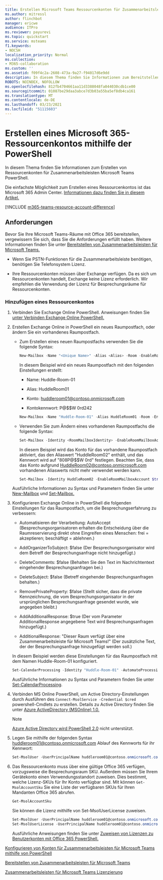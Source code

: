 ```yaml
---
title: Erstellen Microsoft Teams Ressourcenkonten für Zusammenarbeitsleisten für Microsoft Teams mithilfe von PowerShell
ms.author: mitressl
author: flinchbot
manager: ericwe
audience: ITPro
ms.reviewer: payurevi
ms.topic: quickstart
ms.service: msteams
f1.keywords:
- NOCSH
localization_priority: Normal
ms.collection:
- M365-collaboration
ms.custom: ''
ms.assetid: f09f4c2a-2608-473a-9a27-f94017d6e9dd
description: In diesem Thema finden Sie Informationen zum Bereitstellen von Zusammenarbeitsbalken für Microsoft Teams.
ROBOTS: NOINDEX, NOFOLLOW
ms.openlocfilehash: 812fb4704661aa11d3388048fa044030cdb1ce00
ms.sourcegitcommit: 01087be29daa3abce7d3b03a55ba5ef8db4ca161
ms.translationtype: MT
ms.contentlocale: de-DE
ms.lasthandoff: 03/23/2021
ms.locfileid: "51115603"
---
```

# <a name="create-a-microsoft-365-resource-account-using-the-powershell"></a>Erstellen eines Microsoft 365-Ressourcenkontos mithilfe der PowerShell

In diesem Thema finden Sie Informationen zum Erstellen von Ressourcenkonten für Zusammenarbeitsleisten Microsoft Teams PowerShell.

Die einfachste Möglichkeit zum Erstellen eines Ressourcenkontos ist das Microsoft 365 Admin Center. [Informationen dazu finden Sie in diesem Artikel.](resource-account-ui.md)

[!INCLUDE [m365-teams-resource-account-difference](../includes/m365-teams-resource-account-difference.md)]

## <a name="requirements"></a>Anforderungen

Bevor Sie Ihre Microsoft Teams-Räume mit Office 365 bereitstellen, vergewissern Sie sich, dass Sie die Anforderungen erfüllt haben. Weitere Informationen finden Sie unter [Bereitstellen von Zusammenarbeitsleisten für Microsoft Teams.](collab-bar-deploy.md)

- Wenn Sie PSTN-Funktionen für die Zusammenarbeitsleiste benötigen, benötigen Sie Telefonsystem Lizenz.

- Ihre Ressourcenkonten müssen über Exchange verfügen. Da es sich um Ressourcenkonten handelt, Exchange keine Lizenz erforderlich. Wir empfehlen die Verwendung der Lizenz für Besprechungsräume für Ressourcenkonten.


### <a name="add-a-resource-account"></a>Hinzufügen eines Ressourcenkontos

1. Verbinden Sie Exchange Online PowerShell. Anweisungen finden Sie [unter Verbinden Exchange Online PowerShell.](/powershell/exchange/exchange-online/exchange-online-powershell-v2/exchange-online-powershell-v2?view=exchange-ps#install-and-maintain-the-exchange-online-powershell-v2-module)

2. Erstellen Exchange Online in PowerShell ein neues Raumpostfach, oder ändern Sie ein vorhandenes Raumpostfach.

   - Zum Erstellen eines neuen Raumpostfachs verwenden Sie die folgende Syntax:

     ``` PowerShell
     New-Mailbox -Name "<Unique Name>" -Alias <Alias> -Room -EnableRoomMailboxAccount $true -MicrosoftOnlineServicesID <Account> -RoomMailboxPassword (ConvertTo-SecureString -String '<Password>' -AsPlainText -Force)
     ```

     In diesem Beispiel wird ein neues Raumpostfach mit den folgenden Einstellungen erstellt:

     - Name: Huddle-Room-01

     - Alias: HuddleRoom01

     - Konto: huddleroom01@contoso.onmicrosoft.com

     - Kontokennwort: P@$$W 0rd242

     ``` PowerShell
     New-Mailbox -Name "Huddle-Room-01" -Alias HuddleRoom01 -Room -EnableRoomMailboxAccount $true -MicrosoftOnlineServicesID HuddleRoom01@contoso.onmicrosoft.com -RoomMailboxPassword (ConvertTo-SecureString -String 'P@$$W0rd242' -AsPlainText -Force)
     ```

   - Verwenden Sie zum Ändern eines vorhandenen Raumpostfachs die folgende Syntax:

     ``` PowerShell
     Set-Mailbox -Identity <RoomMailboxIdentity> -EnableRoomMailboxAccount $true -RoomMailboxPassword (ConvertTo-SecureString -String '<Password>' -AsPlainText -Force)
     ```

     In diesem Beispiel wird das Konto für das vorhandene Raumpostfach aktiviert, das den Aliaswert "HuddleRoom02" enthält, und das Kennwort wird auf "808P@$$W 0rd" festlegen. Beachten Sie, dass das Konto aufgrund HuddleRoom02@contoso.onmicrosoft.com vorhandenen Aliaswerts nicht mehr verwendet werden kann.

     ``` PowerShell
     Set-Mailbox -Identity HuddleRoom02 -EnableRoomMailboxAccount $true -RoomMailboxPassword (ConvertTo-SecureString -String '808P@$$W0rd' -AsPlainText -Force)
     ```

   Ausführliche Informationen zu Syntax und Parametern finden Sie unter [New-Mailbox](/powershell/module/exchange/mailboxes/new-mailbox) und [Set-Mailbox.](/powershell/module/exchange/mailboxes/set-mailbox)


3. Konfigurieren Exchange Online in PowerShell die folgenden Einstellungen für das Raumpostfach, um die Besprechungserfahrung zu verbessern:

   - Automatisieren der Verarbeitung: AutoAccept (Besprechungsorganisatoren erhalten die Entscheidung über die Raumreservierung direkt ohne Eingreifen eines Menschen: frei = akzeptieren; beschäftigt = ablehnen.)

   - AddOrganizerToSubject: $false (Der Besprechungsorganisator wird dem Betreff der Besprechungsanfrage nicht hinzugefügt.)

   - DeleteComments: $false (Behalten Sie den Text im Nachrichtentext eingehender Besprechungsanfragen bei.)

   - DeleteSubject: $false (Betreff eingehender Besprechungsanfragen behalten.)

   - RemovePrivateProperty: $false (Stellt sicher, dass die private Kennzeichnung, die vom Besprechungsorganisator in der ursprünglichen Besprechungsanfrage gesendet wurde, wie angegeben bleibt.)

   - AddAdditionalResponse: $true (Der vom Parameter AdditionalResponse angegebene Text wird Besprechungsanfragen hinzugefügt.)

   - AdditionalResponse: "Dieser Raum verfügt über eine Zusammenarbeitsleiste für Microsoft Teams!" (Der zusätzliche Text, der der Besprechungsanfrage hinzugefügt werden soll.)

   In diesem Beispiel werden diese Einstellungen für das Raumpostfach mit dem Namen Huddle-Room-01 konfiguriert.

   ``` PowerShell
   Set-CalendarProcessing -Identity "Huddle-Room-01" -AutomateProcessing AutoAccept -AddOrganizerToSubject $false -DeleteComments $false -DeleteSubject $false -RemovePrivateProperty $false -AddAdditionalResponse $true -AdditionalResponse "This room has a collaboration bar for Microsoft Teams!"
   ```

   Ausführliche Informationen zu Syntax und Parametern finden Sie unter [Set-CalendarProcessing](/powershell/module/exchange/mailboxes/set-calendarprocessing).

4. Verbinden MS Online PowerShell, um Active Directory-Einstellungen durch Ausführen des `Connect-MsolService -Credential $cred` powershell-Cmdlets zu erstellen.   Details zu Active Directory finden Sie unter [Azure ActiveDirectory (MSOnline) 1.0.](/powershell/azure/active-directory/overview?view=azureadps-1.0) 

   > [!NOTE]
   > [Azure Active Directory wird PowerShell 2.0](/powershell/azure/active-directory/overview?view=azureadps-2.0) nicht unterstützt. 

5. Legen Sie mithilfe der folgenden Syntax huddleroom01@contoso.onmicrosoft.com Ablauf des Kennworts für ihr Kennwort:

      ``` Powershell
      Set-MsolUser -UserPrincipalName huddleroom01@contoso.onmicrosoft.com -PasswordNeverExpires $true
      ```
    
6. Das Ressourcenkonto muss über eine gültige Office 365 verfügen, vorzugsweise die Besprechungsraum SKU. Außerdem müssen Sie Ihrem Gerätekonto einen Verwendungsstandort zuweisen. Dies bestimmt, welche Lizenz-SKUs für Ihr Konto verfügbar sind. Mit können `Get-MsolAccountSku` Sie eine Liste der verfügbaren SKUs für Ihren Mandanten Office 365 abrufen.

      ``` Powershell
      Get-MsolAccountSku
      ```
    
    Sie können die Lizenz mithilfe von Set-MsolUserLicense zuweisen. 

      ``` Powershell
      Set-MsolUser -UserPrincipalName huddleroom01@contoso.onmicrosoft.com -UsageLocation "US"
      Set-MsolUserLicense -UserPrincipalName huddleroom01@contoso.onmicrosoft.com -AddLicenses contoso:meeting_room
      ```
   Ausführliche Anweisungen finden Sie unter [Zuweisen von Lizenzen zu Benutzerkonten mit Office 365 PowerShell.](/office365/enterprise/powershell/assign-licenses-to-user-accounts-with-office-365-powershell#use-the-microsoft-azure-active-directory-module-for-windows-powershell)




[Konfigurieren von Konten für Zusammenarbeitsleisten für Microsoft Teams mithilfe von PowerShell](resource-account-ps.md)

[Bereitstellen von Zusammenarbeitsleisten für Microsoft Teams](collab-bar-deploy.md)

[Zusammenarbeitsleisten für Microsoft Teams Lizenzierung](../rooms/rooms-licensing.md)